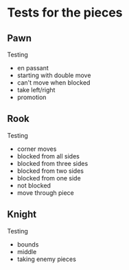 # Tests for the pieces

## Pawn
Testing

* en passant
* starting with double move
* can't move when blocked
* take left/right
* promotion

## Rook
Testing

* corner moves
* blocked from all sides
* blocked from three sides
* blocked from two sides
* blocked from one side
* not blocked
* move through piece

## Knight
Testing 

* bounds
* middle
* taking enemy pieces